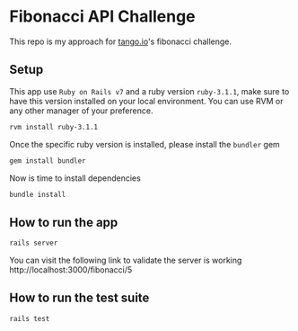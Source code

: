 # Fibonacci API Challenge

This repo is my approach for [tango.io](https://tango.io)'s fibonacci challenge.

## Setup

This app use `Ruby on Rails v7` and a ruby version `ruby-3.1.1`, make sure to have this version installed on your local environment. You can use RVM or any other manager of your preference.

```zsh
rvm install ruby-3.1.1
```

Once the specific ruby version is installed, please install the `bundler` gem

```zsh
gem install bundler
```

Now is time to install dependencies

```zsh
bundle install
```
## How to run the app

```zsh
rails server
```

You can visit the following link to validate the server is working http://localhost:3000/fibonacci/5


## How to run the test suite

```zsh
rails test
```
